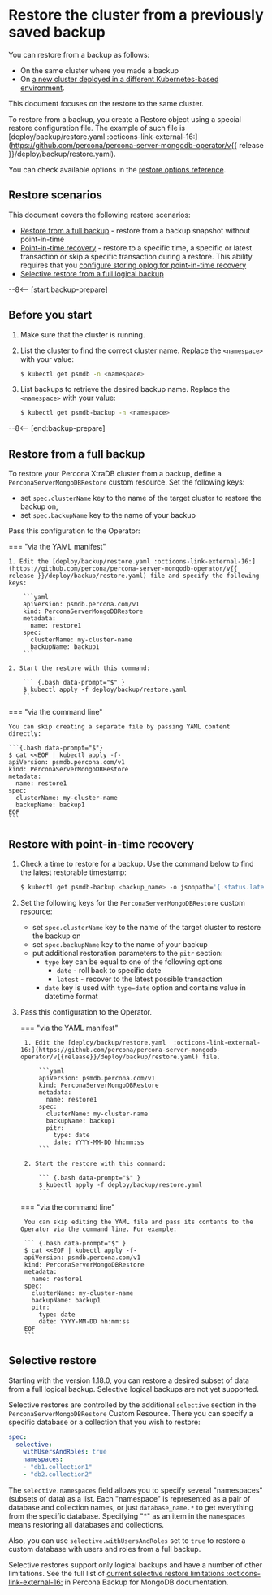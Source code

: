 # Restore the cluster from a previously saved backup

You can restore from a backup as follows:

* On the same cluster where you made a backup
* On [a new cluster deployed in a different Kubernetes-based environment](backups-restore-to-new-cluster.md).

This document focuses on the restore to the same cluster.

To restore from a backup, you create a Restore object using a special restore configuration file. The
example of such file is [deploy/backup/restore.yaml :octicons-link-external-16:](https://github.com/percona/percona-server-mongodb-operator/v{{ release }}/deploy/backup/restore.yaml).

You can check available options in the [restore options reference](restore-options.md).

## Restore scenarios

This document covers the following restore scenarios:

* [Restore from a full backup](#restore-from-a-full-backup) - restore from a backup snapshot without point-in-time
* [Point-in-time recovery](#restore-with-point-in-time-recovery) - restore to a specific time, a specific or latest transaction or skip a specific transaction during a restore. This ability requires that you [configure storing oplog for point-in-time recovery](backups-pitr.md)
* [Selective restore from a full logical backup](#selective-restore)

--8<-- [start:backup-prepare]

## Before you start

1. Make sure that the cluster is running.
2. List the cluster to find the correct cluster name. Replace the `<namespace>` with your value:

    ``` {.bash data-prompt="$" }
    $ kubectl get psmdb -n <namespace>
    ```

3. List backups to retrieve the desired backup name. Replace the `<namespace>` with your value:

    ``` {.bash data-prompt="$" }
    $ kubectl get psmdb-backup -n <namespace>
    ```

--8<-- [end:backup-prepare]

## Restore from a full backup

To restore your Percona XtraDB cluster from a backup, define a `PerconaServerMongoDBRestore` custom resource. Set the following keys:

* set `spec.clusterName` key to the name of the target cluster to restore the backup on,
* set `spec.backupName` key to the name of your backup

Pass this configuration to the Operator:

=== "via the YAML manifest"

    1. Edit the [deploy/backup/restore.yaml :octicons-link-external-16:](https://github.com/percona/percona-server-mongodb-operator/v{{ release }}/deploy/backup/restore.yaml) file and specify the following keys:

        ```yaml
        apiVersion: psmdb.percona.com/v1
        kind: PerconaServerMongoDBRestore
        metadata:
          name: restore1
        spec:
          clusterName: my-cluster-name
          backupName: backup1
        ```

    2. Start the restore with this command:

        ``` {.bash data-prompt="$" }
        $ kubectl apply -f deploy/backup/restore.yaml
        ```

=== "via the command line"

    You can skip creating a separate file by passing YAML content directly:

    ```{.bash data-prompt="$"}
    $ cat <<EOF | kubectl apply -f-
    apiVersion: psmdb.percona.com/v1
    kind: PerconaServerMongoDBRestore
    metadata:
      name: restore1
    spec:
      clusterName: my-cluster-name
      backupName: backup1
    EOF
    ```

## Restore with point-in-time recovery

1. Check a time to restore for a backup. Use the command below to find the latest restorable timestamp:
    
    ``` {.bash data-prompt="$" }
    $ kubectl get psmdb-backup <backup_name> -o jsonpath='{.status.latestRestorableTime}'
    ```
    

2. Set the following keys for the `PerconaServerMongoDBRestore` custom resource:

    * set `spec.clusterName` key to the name of the target cluster to restore the backup on
    * set `spec.backupName` key to the name of your backup
    * put additional restoration parameters to the `pitr` section:
        * `type` key can be equal to one of the following options
            * `date` - roll back to specific date
            * `latest` - recover to the latest possible transaction
        * `date` key is used with `type=date` option and contains value in datetime format

3. Pass this configuration to the Operator.

    === "via the YAML manifest"
    
        1. Edit the [deploy/backup/restore.yaml  :octicons-link-external-16:](https://github.com/percona/percona-server-mongodb-operator/v{{release}}/deploy/backup/restore.yaml) file. 

            ```yaml
            apiVersion: psmdb.percona.com/v1
            kind: PerconaServerMongoDBRestore
            metadata:
              name: restore1
            spec:
              clusterName: my-cluster-name
              backupName: backup1
              pitr:
                type: date
                date: YYYY-MM-DD hh:mm:ss
            ```

        2. Start the restore with this command:

            ``` {.bash data-prompt="$" }
            $ kubectl apply -f deploy/backup/restore.yaml
            ```

    === "via the command line"

        You can skip editing the YAML file and pass its contents to the Operator via the command line. For example:

        ``` {.bash data-prompt="$" }
        $ cat <<EOF | kubectl apply -f-
        apiVersion: psmdb.percona.com/v1
        kind: PerconaServerMongoDBRestore
        metadata:
          name: restore1
        spec:
          clusterName: my-cluster-name
          backupName: backup1
          pitr:
            type: date
            date: YYYY-MM-DD hh:mm:ss
        EOF
        ```

## Selective restore

Starting with the version 1.18.0, you can restore a desired subset of data from a full logical backup. Selective logical backups are not yet supported.

Selective restores are controlled by the additional `selective` section in the `PerconaServerMongoDBRestore` Custom Resource. There you can specify a specific database or a collection that you wish to restore:

```yaml
spec:
  selective:
    withUsersAndRoles: true
    namespaces:
    - "db1.collection1"
    - "db2.collection2"
```

The `selective.namespaces` field allows you to specify several "namespaces" (subsets of data) as a list. Each "namespace" is represented as a pair of database and collection names, or just `database_name.*` to get everything from the specific database. Specifying "*" as an item in the `namespaces` means restoring all databases and collections.

Also, you can use `selective.withUsersAndRoles` set to `true` to restore a custom database with users and roles from a full backup.

Selective restores support only logical backups and have a number of other limitations. See the full list of [current selective restore limitations :octicons-link-external-16:](https://docs.percona.com/percona-backup-mongodb/features/known-limitations.html#selective-backups-and-restores) in Percona Backup for MongoDB documentation.

